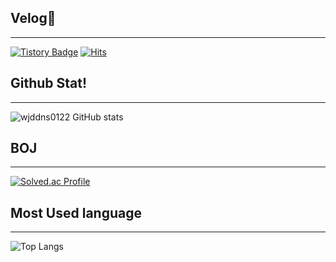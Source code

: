 ## Velog👏
***
[![Tistory Badge](https://img.shields.io/badge/Tech%20Blog-555263?style=flat&logoColor=white)]("https://velog.io/@wjddns0122/posts)
[![Hits](https://hits.seeyoufarm.com/api/count/incr/badge.svg?url=https%3A%2F%2Fgithub.com%2Fwjddns0122%2Fhit-counter&count_bg=%2379C83D&title_bg=%23555555&icon=&icon_color=%23E7E7E7&title=hits&edge_flat=false)](https://hits.seeyoufarm.com)
## Github Stat!
***
![wjddns0122 GitHub stats](https://github-readme-stats.vercel.app/api?username=wjddns0122&show_icons=true&theme=cobalt)
## BOJ
***
[![Solved.ac Profile](http://mazassumnida.wtf/api/generate_badge?boj=jungwoon2004)](https://solved.ac/jungwoon2004)
## Most Used language
***
![Top Langs](https://github-readme-stats.vercel.app/api/top-langs/?username=wjddns0122&layout=compact&theme=tokyonight)
